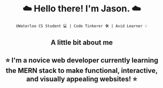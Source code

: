 <h1 align="center"> ☁️ Hello there! I'm Jason. ☁️ </h1>
 
<div align="center">
 
`UWaterloo CS Student 💻 | Code Tinkerer 🛠 | Avid Learner 💡`

<h2>A little bit about me<h2>
⭐️ I'm a novice web developer currently learning the MERN stack to make functional, interactive, and visually appealing websites!
⭐️ 


